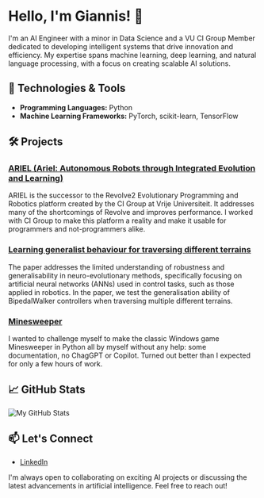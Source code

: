 # Hello, I'm Giannis! 👋

I'm an AI Engineer with a minor in Data Science and a VU CI Group Member dedicated to developing intelligent systems that drive innovation and efficiency. My expertise spans machine learning, deep learning, and natural language processing, with a focus on creating scalable AI solutions.

## 🔧 Technologies & Tools

- **Programming Languages:** Python 
- **Machine Learning Frameworks:** PyTorch, scikit-learn, TensorFlow

## 🛠️ Projects

### [ARIEL (Ariel: Autonomous Robots through Integrated Evolution and Learning)]([link-to-project-repo](https://github.com/ci-group/ariel))

ARIEL is the successor to the Revolve2 Evolutionary Programming and Robotics platform created by the CI Group at Vrije Universiteit. It addresses many of the shortcomings of Revolve and improves performance. I worked with CI Group to make this platform a reality and make it usable for programmers and not-programmers alike.

### [Learning generalist behaviour for traversing different terrains]([link-to-project-repo](https://github.com/JohnGrigoriadis/generalist-controllers-terrain))

The paper addresses the limited understanding of robustness and generalisability in neuro-evolutionary methods, specifically focusing on artificial neural networks (ANNs) used in control tasks, such as those applied in robotics. In the paper, we test the generalisation ability of BipedalWalker controllers when traversing multiple different terrains.

### [Minesweeper]([link-to-project-repo](https://github.com/JohnGrigoriadis/MineSweeper))

I wanted to challenge myself to make the classic Windows game Minesweeper in Python all by myself without any help: some documentation, no ChagGPT or Copilot. Turned out better than I expected for only a few hours of work.

## 📈 GitHub Stats

![My GitHub Stats](https://github-readme-stats.vercel.app/api?username=JohnGrigoriadis&show_icons=true&theme=radical)


## 📫 Let's Connect

- [LinkedIn](www.linkedin.com/in/ioannis-grigoriadis-2a7a55261)

I'm always open to collaborating on exciting AI projects or discussing the latest advancements in artificial intelligence. Feel free to reach out!
